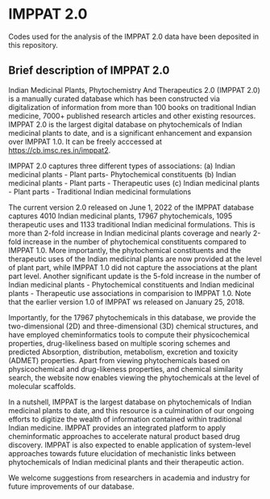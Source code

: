 # IMPPAT 2.0
Codes used for the analysis of the IMPPAT 2.0 data have been deposited in this repository.

## Brief description of IMPPAT 2.0
Indian Medicinal Plants, Phytochemistry And Therapeutics 2.0 (IMPPAT 2.0) is a manually curated database which has been constructed via digitalization of information from more than 100 books on traditional Indian medicine, 7000+ published research articles and other existing resources. IMPPAT 2.0 is the largest digital database on phytochemicals of Indian medicinal plants to date, and is a significant enhancement and expansion over IMPPAT 1.0. It can be freely acccessed at https://cb.imsc.res.in/imppat2.

IMPPAT 2.0 captures three different types of associations:
(a) Indian medicinal plants - Plant parts- Phytochemical constituents
(b) Indian medicinal plants - Plant parts - Therapeutic uses
(c) Indian medicinal plants - Plant parts - Traditional Indian medicinal formulations

The current version 2.0 released on June 1, 2022 of the IMPPAT database captures 4010 Indian medicinal plants, 17967 phytochemicals, 1095 therapeutic uses and 1133 traditional Indian medicinal formulations. This is more than 2-fold increase in Indian medicinal plants coverage and nearly 2-fold increase in the number of phytochemical constituents compared to IMPPAT 1.0. More importantly, the phytochemical constituents and the therapeutic uses of the Indian medicinal plants are now provided at the level of plant part, while IMPPAT 1.0 did not capture the associations at the plant part level. Another significant update is the 5-fold increase in the number of Indian medicinal plants - Phytochemical constituents and Indian medicinal plants - Therapeutic use associations in comparision to IMPPAT 1.0. Note that the earlier version 1.0 of IMPPAT ws released on January 25, 2018.

Importantly, for the 17967 phytochemicals in this database, we provide the two-dimensional (2D) and three-dimensional (3D) chemical structures, and have employed cheminformatics tools to compute their physicochemical properties, drug-likeliness based on multiple scoring schemes and predicted Absorption, distribution, metabolism, excretion and toxicity (ADMET) properties. Apart from viewing phytochemicals based on physicochemical and drug-likeness properties, and chemical similarity search, the website now enables viewing the phytochemicals at the level of molecular scaffolds.

In a nutshell, IMPPAT is the largest database on phytochemicals of Indian medicinal plants to date, and this resource is a culmination of our ongoing efforts to digitize the wealth of information contained within traditional Indian medicine. IMPPAT provides an integrated platform to apply cheminformatic approaches to accelerate natural product based drug discovery. IMPPAT is also expected to enable application of system-level approaches towards future elucidation of mechanistic links between phytochemicals of Indian medicinal plants and their therapeutic action.

We welcome suggestions from researchers in academia and industry for future improvements of our database.
